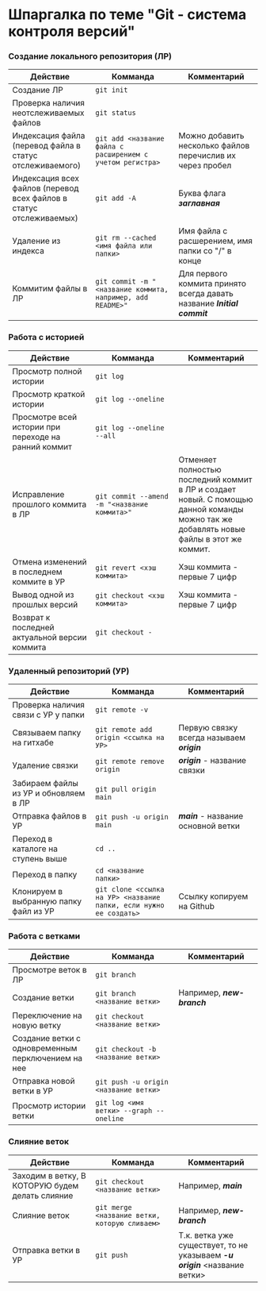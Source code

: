 # Шпаргалка по теме "Git - система контроля версий"

### **Создание локального репозитория (ЛР)**
   
|Действие|Комманда|Комментарий|
|-|-|-|
|Создание ЛР|`git init`||
|Проверка наличия неотслеживаемых файлов|`git status`| |
|Индексация файла (перевод файла в статус отслеживаемого)|`git add <название файла с расширением с учетом регистра>`|Можно добавить несколько файлов перечислив их через пробел|
|Индексация всех файлов (перевод всех файлов в статус отслеживаемых)|`git add -A`|Буква флага _**заглавная**_|
|Удаление из индекса|`git rm --cached <имя файла или папки>`|Имя файла с расшерением, имя папки со "/" в конце|
|Коммитим файлы в ЛР|`git commit -m "<название коммита, например, add README>"`|Для первого коммита принято всегда давать название _**Initial commit**_|

### **Работа с историей**

|Действие|Комманда|Комментарий|
|-|-|-|
|Просмотр полной истории|`git log`||
|Просмотр краткой истории|`git log --oneline`||
|Просмотре всей истории при переходе на ранний коммит|`git log --oneline --all`||
|Исправление прошлого коммита в ЛР|`git commit --amend -m "<название коммита>"`|Отменяет полностью последний коммит в ЛР и создает новый. С помощью данной команды можно так же добавлять новые файлы в этот же коммит.|
|Отмена изменений в последнем коммите в УР|`git revert <хэш коммита>`|Хэш коммита - первые 7 цифр|
|Вывод одной из прошлых версий|`git checkout <хэш коммита>`|Хэш коммита - первые 7 цифр|
|Возврат к последней актуальной версии коммита|`git checkout -`||

### **Удаленный репозиторий (УР)**

|Действие|Комманда|Комментарий|
|-|-|-|
|Проверка наличия связи с УР у папки|`git remote -v`||
|Связываем папку на гитхабе|`git remote add origin <ссылка на УР>`|Первую связку всегда называем _**origin**_|
|Удаление связки|`git remote remove origin`|_**origin**_ - название связки|
|Забираем файлы из УР и обновляем в ЛР|`git pull origin main`||
|Отправка файлов в УР|`git push -u origin main`|_**main**_ - название основной ветки|
|Переход в каталоге на ступень выше|`cd ..`||
|Переход в папку|`cd <название папки>`||
|Клонируем в выбранную папку файл из УР|`git clone <ссылка на УР> <название папки, если нужно ее создать>`|Ссылку копируем на Github|

### **Работа с ветками**		

|Действие|Комманда|Комментарий|
|-|-|-|
|Просмотре веток в ЛР|`git branch`||
|Создание ветки|`git branch <название ветки>`|Например, _**new-branch**_|
|Переключение на новую ветку|`git checkout <название ветки>`||
|Создание ветки с одновременным перключением на нее|`git checkout -b <название ветки>`||
|Отправка новой ветки в УР|`git push -u origin <название ветки>`||
|Просмотр истории ветки|`git log <имя ветки> --graph --oneline`||

### **Слияние веток**	

|Действие|Комманда|Комментарий|
|-|-|-|
|Заходим в ветку, В КОТОРУЮ будем делать слияние|`git checkout <название ветки>`|Например, _**main**_|
|Слияние веток|`git merge <название ветки, которую сливаем>`|Например, _**new-branch**_|
|Отправка ветки в УР|`git push`|Т.к. ветка уже существует, то не указываем _**-u origin**_ <название ветки>|  

<style>
    table th:first-of-type {
        width: 33%;
    }
    table th:nth-of-type(2) {
        width: 33%;
    }
    table th:nth-of-type(3) {
        width: 33%;
    }
<style>
